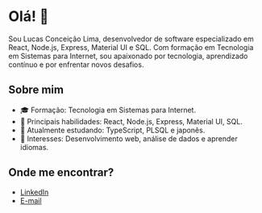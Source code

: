 # Olá! 👋

Sou Lucas Conceição Lima, desenvolvedor de software especializado em React, Node.js, Express, Material UI e SQL. Com formação em Tecnologia em Sistemas para Internet, sou apaixonado por tecnologia, aprendizado contínuo e por enfrentar novos desafios.

## Sobre mim

- 🎓 Formação: Tecnologia em Sistemas para Internet.
- 💼 Principais habilidades: React, Node.js, Express, Material UI, SQL.
- 🌱 Atualmente estudando: TypeScript, PLSQL e japonês.
- 🚀 Interesses: Desenvolvimento web, análise de dados e aprender idiomas.

## Onde me encontrar?

- [LinkedIn](https://www.linkedin.com/in/lucas-conceicao-lima/)
- [E-mail](mailto:lucasclimadev@gmail.com)
